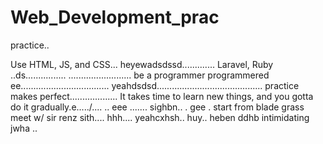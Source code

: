 # Web_Development_prac
practice..

Use HTML, JS, and CSS...
 heyewadsdssd.............
Laravel, Ruby ..ds................
.........................
be a programmer programmered ee...................................
 yeahdsdsd..........................................
practice makes perfect...................
It takes time to learn new things, and you gotta do it gradually.e...../....
..
 eee .......
sighbn..
. gee . start from blade grass meet w/ sir renz
sith....
hhh....
yeahcxhsh..
huy..
heben
ddhb
intimidating
jwha
..
